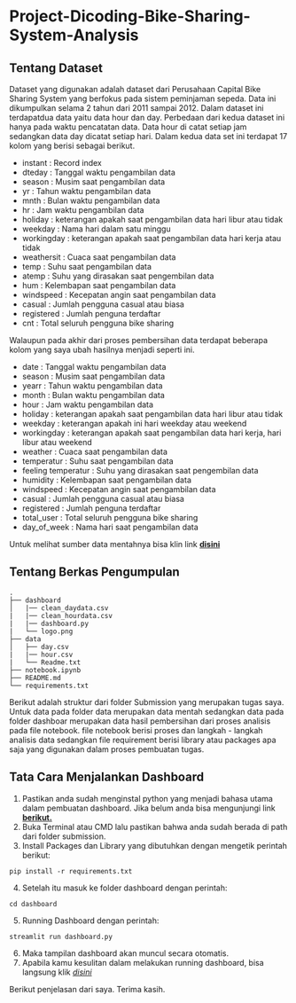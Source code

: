# Project-Dicoding-Bike-Sharing-System-Analysis

## Tentang Dataset
Dataset yang digunakan adalah dataset dari Perusahaan Capital Bike Sharing System yang berfokus pada sistem peminjaman sepeda. Data ini dikumpulkan selama 2 tahun dari 2011 sampai 2012. Dalam dataset ini terdapatdua data yaitu data hour dan day. Perbedaan dari kedua dataset ini hanya pada waktu pencatatan data. Data hour di catat setiap jam sedangkan data day dicatat setiap hari. Dalam kedua data set ini terdapat 17 kolom yang berisi sebagai berikut.
- instant : Record index
- dteday : Tanggal waktu pengambilan data
- season : Musim saat pengambilan data
- yr : Tahun waktu pengambilan data
- mnth : Bulan waktu pengambilan data
- hr : Jam waktu pengambilan data
- holiday : keterangan apakah saat pengambilan data hari libur atau tidak
- weekday : Nama hari dalam satu minggu
- workingday : keterangan apakah saat pengambilan data hari kerja atau tidak
- weathersit : Cuaca saat pengambilan data
- temp : Suhu saat pengambilan data
- atemp : Suhu yang dirasakan saat pengembilan data
- hum : Kelembapan saat pengambilan data
- windspeed : Kecepatan angin saat pengambilan data
- casual : Jumlah pengguna casual atau biasa
- registered : Jumlah penguna terdaftar
- cnt : Total seluruh pengguna bike sharing

Walaupun pada akhir dari proses pembersihan data terdapat beberapa kolom yang saya ubah hasilnya menjadi seperti ini.
- date : Tanggal waktu pengambilan data
- season : Musim saat pengambilan data
- yearr : Tahun waktu pengambilan data
- month : Bulan waktu pengambilan data
- hour : Jam waktu pengambilan data
- holiday : keterangan apakah saat pengambilan data hari libur atau tidak
- weekday : keterangan apakah ini hari weekday atau weekend
- workingday : keterangan apakah saat pengambilan data hari kerja, hari libur atau weekend
- weather : Cuaca saat pengambilan data
- temperatur : Suhu saat pengambilan data
- feeling temperatur : Suhu yang dirasakan saat pengembilan data
- humidity : Kelembapan saat pengambilan data
- windspeed : Kecepatan angin saat pengambilan data
- casual : Jumlah pengguna casual atau biasa
- registered : Jumlah penguna terdaftar
- total_user : Total seluruh pengguna bike sharing
- day_of_week : Nama hari saat pengambilan data

Untuk melihat sumber data mentahnya bisa klin link [**disini**](https://www.kaggle.com/datasets/lakshmi25npathi/bike-sharing-dataset/data)

## Tentang Berkas Pengumpulan
```
.
├── dashboard
│   |── clean_daydata.csv
|   |── clean_hourdata.csv
|   |── dashboard.py
|   └── logo.png
├── data
│   ├── day.csv
|   |── hour.csv
|   └── Readme.txt
├── notebook.ipynb
├── README.md
└── requirements.txt
```
Berikut adalah struktur dari folder Submission yang merupakan tugas saya. Untuk data pada folder data merupakan data mentah sedangkan data pada folder dashboar merupakan data hasil pembersihan dari proses analisis pada file notebook. file notebook berisi proses dan langkah - langkah analisis data sedangkan file requirement berisi library atau packages apa saja yang digunakan dalam proses pembuatan tugas.
## Tata Cara Menjalankan Dashboard
1. Pastikan anda sudah menginstal python yang menjadi bahasa utama dalam pembuatan dashboard. Jika belum anda bisa mengunjungi link [**berikut.**](https://www.python.org/downloads/windows/)
2. Buka Terminal atau CMD lalu pastikan bahwa anda sudah berada di path dari folder submission.
3. Install Packages dan Library yang dibutuhkan dengan mengetik perintah berikut:
```
pip install -r requirements.txt
```
4. Setelah itu masuk ke folder dashboard dengan perintah:

``` 
cd dashboard
```
5. Running Dashboard dengan perintah:
```
streamlit run dashboard.py
```
6. Maka tampilan dashboard akan muncul secara otomatis.
7. Apabila kamu kesulitan dalam melakukan running dashboard, bisa langsung klik [*disini*](https://bike-sharing-system-analysis-tegark.streamlit.app/)

Berikut penjelasan dari saya. Terima kasih.
